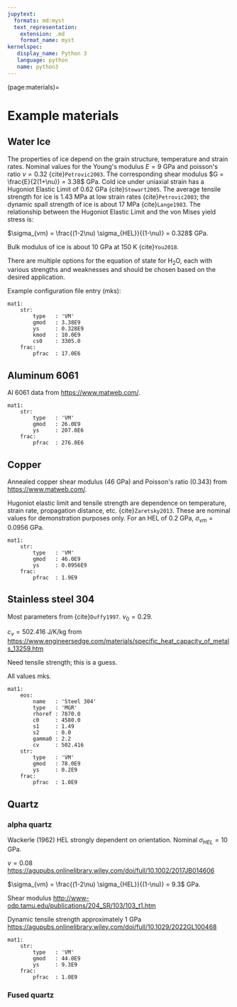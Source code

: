 ```yaml
---
jupytext:
  formats: md:myst
  text_representation:
    extension: .md
    format_name: myst
kernelspec:
   display_name: Python 3
   language: python
   name: python3
---
```


(page:materials)=
# Example materials

## Water Ice

[//]: # (https://link.springer.com/article/10.1023/A:1021134128038)

The properties of ice depend on the grain structure, temperature and strain rates. Nominal values for the Young's modulus $E=9$ GPa and poisson's ratio $\nu=0.32$ {cite}`Petrovic2003`. The corresponding shear modulus $G = \frac{E}{2(1+\nu)} = 3.38$ GPa. Cold ice under uniaxial strain has a Hugoniot Elastic Limit of 0.62 GPa {cite}`Stewart2005`. The average tensile strength for ice is 1.43 MPa at low strain rates {cite}`Petrovic2003`; the dynamic spall strength of ice is about 17 MPa {cite}`Lange1983`. The relationship between the Hugoniot Elastic Limit and the von Mises yield stress is:

$\sigma_{vm}  = \frac{(1-2\nu) \sigma_{HEL}}{(1-\nu)} = 0.328$ GPa.

Bulk modulus of ice is about 10 GPa at 150 K {cite}`You2018`.

There are multiple options for the equation of state for H<sub>2</sub>O, each with various strengths and weaknesses and should be chosen based on the desired application.

Example configuration file entry (mks):
```
mat1:
    str:
        type   : 'VM'
        gmod   : 3.38E9
        ys     : 0.328E9
        kmod   : 10.0E9
        cs0    : 3305.0
    frac:
        pfrac  : 17.0E6
```

## Aluminum 6061

<!-- (https://www.matweb.com/search/datasheet.aspx?matguid=b8d536e0b9b54bd7b69e4124d8f1d20a&ckck=1) -->

Al 6061 data from https://www.matweb.com/.

```
mat1:
    str:
        type   : 'VM'
        gmod   : 26.0E9
        ys     : 207.0E6
    frac:
        pfrac  : 276.0E6
```

## Copper

<!--  (https://www.matweb.com/search/datasheet.aspx?matguid=9aebe83845c04c1db5126fada6f76f7e) -->

Annealed copper shear modulus (46 GPa) and Poisson's ratio (0.343) from https://www.matweb.com/.

Hugoniot elastic limit and tensile strength are dependence on temperature, strain rate, propagation distance, etc. {cite}`Zaretsky2013`. These are nominal values for demonstration purposes only.
For an HEL of 0.2 GPa, $\sigma_{vm}=0.0956$ GPa.

```
mat1:
    str:
        type   : 'VM'
        gmod   : 46.0E9
        ys     : 0.0956E9
    frac:
        pfrac  : 1.9E9
```

## Stainless steel 304

Most parameters from {cite}`Duffy1997`. $\nu_0=0.29$.

$c_v=502.416$ J/K/kg from https://www.engineersedge.com/materials/specific_heat_capacity_of_metals_13259.htm

Need tensile strength; this is a guess.

All values mks.
```
mat1:
    eos:
        name   : 'Steel 304'
        type   : 'MGR'
        rhoref : 7870.0
        c0     : 4580.0
        s1     : 1.49
        s2     : 0.0
        gamma0 : 2.2
        cv     : 502.416
    str:
        type   : 'VM'
        gmod   : 78.0E9
        ys     : 0.2E9
    frac:
        pfrac  : 1.0E9
```

## Quartz

### alpha quartz

Wackerle (1962) HEL strongly dependent on orientation. Nominal $\sigma_{HEL}=10$ GPa. 

$\nu=0.08$ https://agupubs.onlinelibrary.wiley.com/doi/full/10.1002/2017JB014606

$\sigma_{vm}  = \frac{(1-2\nu) \sigma_{HEL}}{(1-\nu)} = 9.3$ GPa.

Shear modulus http://www-odp.tamu.edu/publications/204_SR/103/103_t1.htm

Dynamic tensile strength approximately 1 GPa https://agupubs.onlinelibrary.wiley.com/doi/full/10.1029/2022GL100468

```
mat1:
    str:
        type   : 'VM'
        gmod   : 44.0E9
        ys     : 9.3E9
    frac:
        pfrac  : 1.0E9
```

### Fused quartz



